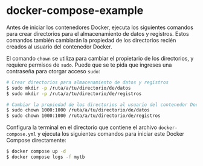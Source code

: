 # docker-compose-example
Antes de iniciar los contenedores Docker, ejecuta los siguientes comandos para crear directorios para el almacenamiento de datos y registros. Estos comandos también cambiarán la propiedad de los directorios recién creados al usuario del contenedor Docker.

El comando `chown` se utiliza para cambiar el propietario de los directorios, y requiere permisos de `sudo`. Puede que se te pida que ingreses una contraseña para otorgar acceso `sudo`:

```bash
# Crear directorios para almacenamiento de datos y registros
$ sudo mkdir -p /ruta/a/tu/directorio/de/datos
$ sudo mkdir -p /ruta/a/tu/directorio/de/registros

# Cambiar la propiedad de los directorios al usuario del contenedor Docker
$ sudo chown 1000:1000 /ruta/a/tu/directorio/de/datos
$ sudo chown 1000:1000 /ruta/a/tu/directorio/de/registros
```

Configura la terminal en el directorio que contiene el archivo `docker-compose.yml` y ejecuta los siguientes comandos para iniciar este Docker Compose directamente:

```bash
$ docker compose up -d
$ docker compose logs -f mytb
```


